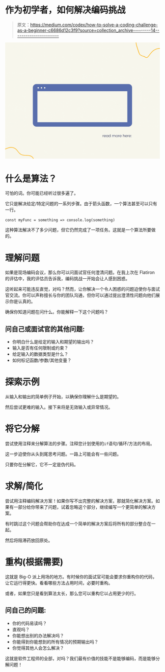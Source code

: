 # 作为初学者，如何解决编码挑战

> 原文：<https://medium.com/codex/how-to-solve-a-coding-challenge-as-a-beginner-c6686d12c3f9?source=collection_archive---------14----------------------->

![](img/4e9aa387a5dbd00e8bdcc15c4fe67dac.png)

# 什么是算法？

可怕的词。你可能已经听过很多遍了。

它只是解决给定/特定问题的一系列步骤。由于箭头函数，一个算法甚至可以只有一行。

`const myFunc = something => console.log(something)`

这种算法解决不了多少问题，但它仍然完成了一项任务。这就是一个算法所要做的。

# 理解问题

如果是现场编码会议，那么你可以问面试官任何澄清问题。在我上次在 Flatiron 的评估中，我的评估员告诉我，编码挑战一开始会让人感到困惑。

这听起来可能违反直觉，对吗？然而，让你解决一个令人困惑的问题迫使你与面试官交流。你可以声称擅长与你的团队沟通，但你可以通过提出澄清性问题向他们展示你是认真的。

确保你知道问题在问什么。你能解释一下这个问题吗？

## 问自己或面试官的其他问题:

*   你明白什么是给定的输入和期望的输出吗？
*   输入是否有任何限制或约束？
*   给定输入的数据类型是什么？
*   如何标记函数/参数/其他变量？

# 探索示例

从输入和输出的简单例子开始，以确保你理解什么是期望的。

然后尝试更难的输入。接下来将是无效输入或异常情况。

# 将它分解

尝试使用注释来分解算法的步骤。注释您计划使用的`if`语句/循环/方法的布局。

这一步迫使你从头到尾思考问题。一路上可能会有一些问题。

只要你在分解它，它不一定是伪代码。

# 求解/简化

尝试用注释编码解决方案！如果你写不出完整的解决方案，那就简化解决方案。如果有一部分给你带来了问题，试着忽略这个部分，继续编写一个更简单的解决方案。

有时跳过这个问题会帮助你在达成一个简单的解决方案后将所有的部分整合在一起。

然后将阻滞药放回原处。

# 重构(根据需要)

这就是 Big-O 派上用场的地方。有时候你的面试官可能会要求你重构你的代码，让它运行得更快。看看哪些方法占用时间，必要时重构。

或者，如果您只是看到算法太长，那么您可以重构它以占用更少的行。

## 问自己的问题:

*   你的代码易读吗？
*   直观吗？
*   你能想出别的办法解决吗？
*   你能得到你能想到的所有情况的预期输出吗？
*   你觉得其他人会怎么解决？

这就是软件工程师的全部，对吗？我们最有价值的技能不是能够编码，而是能够分解问题！